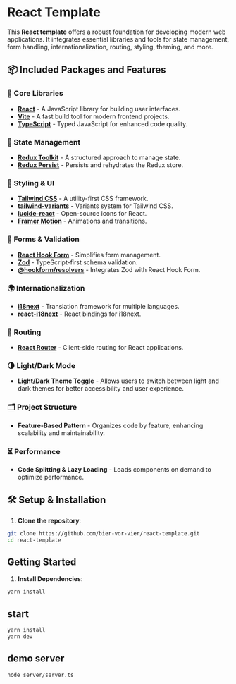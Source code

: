 # React Template

This **React template** offers a robust foundation for developing modern web applications. It integrates essential libraries and tools for state management, form handling, internationalization, routing, styling, theming, and more.

## 📦 Included Packages and Features

### 🚀 Core Libraries
- **[React](https://react.dev/)** - A JavaScript library for building user interfaces.
- **[Vite](https://vitejs.dev/)** - A fast build tool for modern frontend projects.
- **[TypeScript](https://www.typescriptlang.org/)** - Typed JavaScript for enhanced code quality.

### 📌 State Management
- **[Redux Toolkit](https://redux-toolkit.js.org/)** - A structured approach to manage state.
- **[Redux Persist](https://github.com/rt2zz/redux-persist)** - Persists and rehydrates the Redux store.

### 🎨 Styling & UI
- **[Tailwind CSS](https://tailwindcss.com/)** - A utility-first CSS framework.
- **[tailwind-variants](https://tailwindvariants.org/)** - Variants system for Tailwind CSS.
- **[lucide-react](https://lucide.dev/)** - Open-source icons for React.
- **[Framer Motion](https://www.framer.com/motion/)** - Animations and transitions.

### 📄 Forms & Validation
- **[React Hook Form](https://react-hook-form.com/)** - Simplifies form management.
- **[Zod](https://zod.dev/)** - TypeScript-first schema validation.
- **[@hookform/resolvers](https://react-hook-form.com/get-started#SchemaValidation)** - Integrates Zod with React Hook Form.

### 🌍 Internationalization
- **[i18next](https://www.i18next.com/)** - Translation framework for multiple languages.
- **[react-i18next](https://react.i18next.com/)** - React bindings for i18next.

### 🔀 Routing
- **[React Router](https://reactrouter.com/)** - Client-side routing for React applications.

### 🌗 Light/Dark Mode
- **Light/Dark Theme Toggle** - Allows users to switch between light and dark themes for better accessibility and user experience.

### 🗂️ Project Structure
- **Feature-Based Pattern** - Organizes code by feature, enhancing scalability and maintainability.

### ⏳ Performance
- **Code Splitting & Lazy Loading** - Loads components on demand to optimize performance.

## 🛠 Setup & Installation

1. **Clone the repository**:

```bash
git clone https://github.com/bier-vor-vier/react-template.git
cd react-template
```

## Getting Started

1. **Install Dependencies**:

```bash
yarn install
```


## start

```bash
yarn install
yarn dev
```

## demo server

```bash
node server/server.ts
```
